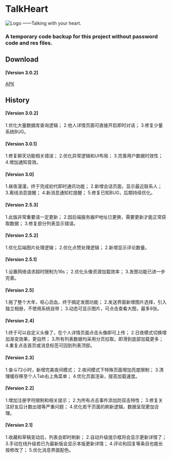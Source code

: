 # TalkHeart
![Logo](https://github.com/ysy950803/TalkHeart/blob/master/me_avatar_boy.png)
——Talking with your heart.

### A temporary code backup for this project without password code and res files.

## Download
#### [Version 3.0.2]
[APK](http://ysy950803.top/talk_heart/update/com.ysy.talkheart_v3.0.2.apk)

## History
#### [Version 3.0.2]
1.优化大量数据库查询逻辑；
2.他人详情页面可直接开启即时对话；
3.修复少量系统BUG。

#### [Version 3.0.1]
1.修复聊天功能相关错误；
2.优化异常逻辑和UI布局；
3.完善用户数据时效性；
4.增加通知音效。

#### [Version 3.0]
1.昼夜漫漫，终于完成初代即时通讯功能；
2.新增会话页面，显示最近联系人；
3.离线消息提醒；
4.新消息通知栏提醒；
5.修复已知BUG，后期持续优化。

#### [Version 2.5.3]
1.此版非常重要请一定更新；
2.因后端服务器IP地址已更换，需要更新才能正常获取数据；
3.修复部分列表显示错误。

#### [Version 2.5.2]
1.优化后端图片处理逻辑；
2.优化点赞处理逻辑；
2.新增显示评论数量。

#### [Version 2.5.1]
1.设置网络请求超时限制为16s；
2.优化头像资源加载效率；
3.发图功能已进一步完善。

#### [Version 2.5]
1.拖了整个大年，呕心沥血，终于搞定发图功能；
2.发送界面新增图片选择，引入独立相册，不使用系统自带；
3.动态可显示图片，可点击查看大图，最多9张。

#### [Version 2.4]
1.终于可以自定义头像了，在个人详情页面点击头像即可上传；
2.日夜模式切换增加渐变效果，更自然；
3.所有列表数据均采用分页拉取，即滑到底部加载更多；
4.重复点击首页或消息标签可回到列表顶部。

#### [Version 2.3]
1.奋斗72小时，新增完美夜间模式；
2.夜间模式下特殊页面增加亮度限制；
3.清理缓存移至个人Tab右上角菜单；
4.优化页面渲染，提高加载速度。

#### [Version 2.2]
1.增加注册字符限制和相关提示；
2.为所有点击事件添加防双击特性；
3.修复关注好友后计数出错等严重问题；
4.优化若干页面的刷新逻辑，数据呈现更加合理。

#### [Version 2.1]
1.收藏和草稿变动后，列表会即时刷新；
2.自动升级提示框将会显示更新详情了；
3.手动在线升级若已为最新版会显示本版更新详情；
4.评论和回复等条目也能长按修改了；
5.优化消息界面配色。

